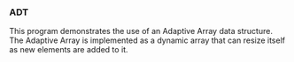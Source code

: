 ### ADT 
This program demonstrates the use of an Adaptive Array data structure. </br>
The Adaptive Array is implemented as a dynamic array that can resize itself as new elements are added to it. </br>

